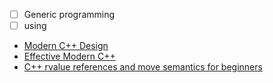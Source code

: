 * [ ] Generic programming
* [ ] using

* [Modern C++ Design](https://www.mimuw.edu.pl/~mrp/cpp/SecretCPP/Addison-Wesley%20-%20Modern%20C++%20Design.%20Generic%20Programming%20and%20Design%20Patterns%20Applied.pdf)
* [Effective Modern C++](https://moodle.ufsc.br/pluginfile.php/2377667/mod_resource/content/0/Effective_Modern_C__.pdf)
* [C++ rvalue references and move semantics for beginners](https://www.internalpointers.com/post/c-rvalue-references-and-move-semantics-beginners)